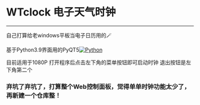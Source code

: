 # WTclock 电子天气时钟
---
自己打算给老windows平板当电子日历用的🪄

基于Python3.9界面用的PyQT5[![Python](https://img.shields.io/badge/-Python-3776AB?style=flat&logo=python&logoColor=white)](#)

目前适用于1080P  打开程序后点击左下角的菜单按钮即可启动时钟 退出按钮是左下角第二个

### 弃坑了弃坑了，打算整个Web控制面板，觉得单单时钟功能太少了，再新建一个仓库整！
